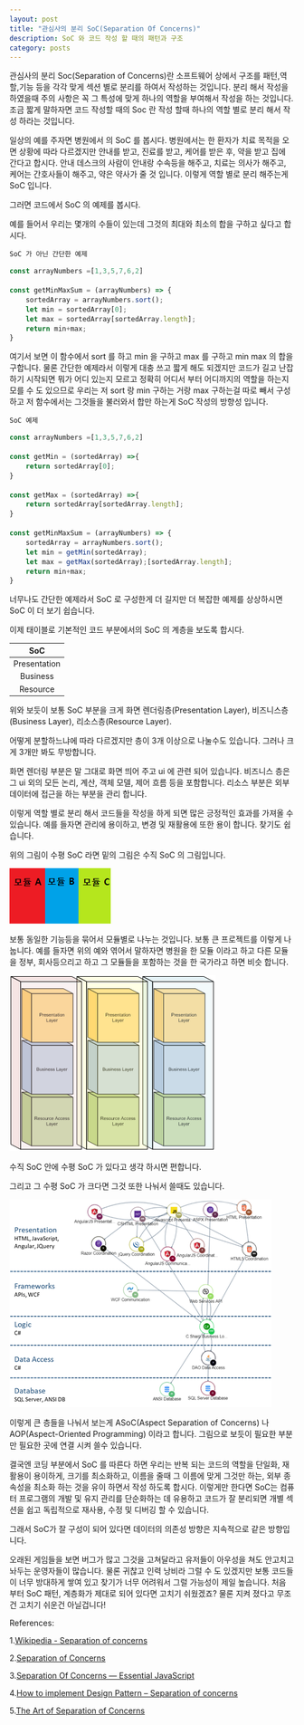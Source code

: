 ```yaml
---
layout: post
title: "관심사의 분리 SoC(Separation Of Concerns)"
description: SoC 와 코드 작성 할 때의 패턴과 구조
category: posts
---
```


관심사의 분리 Soc(Separation of Concerns)란 소프트웨어 상에서 구조를 패턴,역할,기능 등을 각각 맞게 섹션 별로 분리를 하여서 작성하는 것입니다. 분리 해서 작성을 하였을때 주의 사항은 꼭 그 특성에 맞게 하나의 역할을 부여해서 작성을 하는 것입니다. 조금 짧게 말하자면 코드 작성할 때의 Soc 란 작성 할때 하나의 역할 별로 분리 해서 작성 하라는 것입니다.

일상의 예를 주자면 병원에서 의 SoC 를 봅시다. 병원에서는 한 환자가 치료 목적을 오면 상황에 따라 다르겠지만 안내를 받고, 진료를 받고, 케어를 받은 후, 약을 받고 집에 간다고 합시다.  안내 데스크의 사람이 안내랑 수속등을 해주고, 치료는 의사가 해주고, 케어는 간호사들이 해주고, 약은 약사가 줄 것 입니다. 이렇게 역할 별로 분리 해주는게 SoC 입니다.

그러면 코드에서 SoC 의 예제를 봅시다.

예를 들어서 우리는 몇개의 수들이 있는데 그것의 최대와 최소의 합을 구하고 싶다고 합시다.

`SoC 가 아닌 간단한 예제`

```javascript
const arrayNumbers =[1,3,5,7,6,2]

const getMinMaxSum = (arrayNumbers) => {
    sortedArray = arrayNumbers.sort();
    let min = sortedArray[0]; 
    let max = sortedArray[sortedArray.length];
    return min+max;
}

```

여기서 보면 이 함수에서 sort 를 하고 min 을 구하고 max 를 구하고 min max 의 합을 구합니다.
물론 간단한 예제라서 이렇게 대충 쓰고 짧게 해도 되겠지만 코드가 길고 난잡하기 시작되면 뭐가 어디 있는지 모르고 정확히 어디서 부터 어디까지의 역할을 하는지 모를 수 도 있으므로 우리는 저 sort 랑 min 구하는 거랑 max 구하는걸 따로 빼서 구성 하고 저 함수에서는 그것들을 불러와서 합만 하는게 SoC 작성의 방향성 입니다.

`SoC 예제`
```javascript
const arrayNumbers =[1,3,5,7,6,2]

const getMin = (sortedArray) =>{
    return sortedArray[0];
}

const getMax = (sortedArray) =>{
    return sortedArray[sortedArray.length];
}

const getMinMaxSum = (arrayNumbers) => {
    sortedArray = arrayNumbers.sort();
    let min = getMin(sortedArray);
    let max = getMax(sortedArray);[sortedArray.length];
    return min+max;
}

```

너무나도 간단한 예제라서 SoC 로 구성한게 더 길지만 더 복잡한 예제를 상상하시면 SoC 이 더 보기 쉽습니다.

이제 태이블로 기본적인 코드 부분에서의 SoC 의 계층을 보도록 합시다.

| SoC  |
|:---:|
| Presentation  |
| Business  |
| Resource  |

<!-- <p><img src="/img/SoC-architecture_pattern-layered_architecture/horizontalLayers.png" alt="horizontalSoC" /></p> -->

위와 보듯이 보통 SoC 부분을 크게 화면 렌더링층(Presentation Layer), 비즈니스층(Business Layer), 리소스층(Resource Layer).

어떻게 분할하느냐에 따라 다르겠지만 층이 3개 이상으로 나눌수도 있습니다. 그러나 크게 3개만 봐도 무방합니다.

화면 렌더링 부분은 말 그대로 화면 띄어 주고 ui 에 관련 되어 있습니다. 비즈니스 층은 그 ui 외의 모든 논리, 계산, 객체 모델, 제어 흐름 등을 포함합니다. 리소스 부분은 외부 데이터에 접근을 하는 부분을 관리 합니다.

이렇게 역할 별로 분리 해서 코드들을 작성을 하게 되면 많은 긍정적인 효과를 가져올 수 있습니다. 예를 들자면 관리에 용이하고, 변경 및 재활용에 또한 용이 합니다. 찾기도 쉽습니다.

위의 그림이 수평 SoC 라면 밑의 그림은 수직 SoC 의 그림입니다.

<p><img src="/img/SoC-architecture_pattern-layered_architecture/vertical_layers.png" alt="VerticalSoC" /></p>

보통 동일한 기능등을 묶어서 모듈별로 나누는 것입니다. 보통 큰 프로젝트를 이렇게 나눕니다. 예를 들자면 위의 예와 엮어서 말하자면 병원을 한 모듈 이라고 하고 다른 모듈을 정부, 회사등으리고 하고 그 모듈들을 포함하는 것을 한 국가라고 하면 비슷 합니다.

<p><img src="/img/SoC-architecture_pattern-layered_architecture/horizontalAndVerticalLayers.png" alt="horizontalAndVerticalSoC" /></p>

수직 SoC 안에 수평 SoC 가 있다고 생각 하시면 편합니다.

그리고 그 수평 SoC 가 크다면 그것 또한 나눠서 쓸때도 있습니다.

<p><img src="/img/SoC-architecture_pattern-layered_architecture/separation-of-concerns.png" alt="Aspects" /></p>

이렇게 큰 층들을 나눠서 보는게 ASoC(Aspect Separation of Concerns) 나 AOP(Aspect-Oriented Programming)
이라고 합니다. 그림으로 보듯이 필요한 부분만 필요한 곳에 연결 시켜 쓸수 있습니다.

결국엔 코딩 부분에서 SoC 를 따른다 하면 우리는 반복 되는 코드의 역할을 단일화, 재활용이 용이하게, 크기를 최소화하고, 이름을 줄때 그 이름에 맞게 그것만 하는, 외부 종속성을 최소화 하는 것을 유이 하면서 작성 하도록 합시다. 이렇게만 한다면 SoC는 컴퓨터 프로그램의 개발 및 유지 관리를 단순화하는 데 유용하고 코드가 잘 분리되면 개별 섹션을 쉽고 독립적으로 재사용, 수정 및 디버깅 할 수 있습니다.

그래서 SoC가 잘 구성이 되어 있다면 데이터의 의존성 방향은 지속적으로 같은 방향입니다.

오래된 게임들을 보면 버그가 많고 그것을 고쳐달라고 유저들이 아우성을 쳐도 안고치고 놔두는 운영자들이 많습니다. 물론 귀찮고 인력 낭비라 그럴 수 도 있겠지만 보통 코드들이 너무 방대하게 쌓여 있고 찾기가 너무 어려워서 그럴 가능성이 제일 높습니다. 처음 부터 SoC 패턴, 계층화가 제대로 되어 있다면 고치기 쉬웠겠죠? 물론 지켜 졌다고 무조건 고치기 쉬운건 아닐겁니다!

References:

1.[Wikipedia - Separation of concerns](https://en.wikipedia.org/wiki/Separation_of_concerns#HTML,_CSS,_JavaScript)

2.[Separation of Concerns](https://www.oreilly.com/library/view/programming-javascript-applications/9781491950289/ch05.html)

3.[Separation Of Concerns — Essential JavaScript](https://medium.com/@ariel.salem1989/separation-of-concerns-essential-javascript-1e30994fa7a5)

4.[How to implement Design Pattern – Separation of concerns](https://www.castsoftware.com/blog/how-to-implement-design-pattern-separation-of-concerns)

5.[The Art of Separation of Concerns](http://aspiringcraftsman.com/2008/01/03/art-of-separation-of-concerns/)
